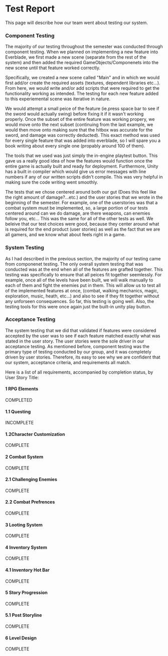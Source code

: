 <h1>Test Report</h1>

This page will describe how our team went about testing our system.

<h3>Component Testing</h3>

The majority of our testing throughout the semester was conducted through component testing.
When we planned on implementing a new feature into Everblade, we first made a new scene (separate
from the rest of the system) and then added the required GameObjects/Componenets into the new scene until 
that feature worked correctly. 

Specifically, we created a new scene called "Main" and in which we would first
add/or create the required assets (textures, dependent libraries etc...). From here, we would write and/or add
scripts that were required to get the functionality working as intended. The testing for each new feature 
added to this experiemental scene was iterative in nature. 

We would attempt a small peice of the feature (ie.press space bar to see if the sword would actually swing) before 
fixing it if it wasn't working properly. Once the subset of the entire feature was working propery, we would move 
onto the next subset (continuing from the last example, we would then move onto making sure that the hitbox was 
accurate for the sword, and damage was correctly deducted). This exact method was used for every single feature that
was added into everblade, so I will spare you a book writing about every single one (propably around 100 of them).

The tools that we used was just simply the in-engine playtest button. This gave us a really good idea of how the features
would function once the entire game is actually built and ready for deployment. Furthermore, Unity has a built in 
compiler which would give us error messages with line numbers if any of our written scripts didn't compile. This was
very helpful in making sure the code writing went smoothly.

The tests that we chose centered around both our gut (Does this feel like the right amount of damage?...etc.) and the 
user stories that we wrote in the beginning of the semester. For example, one of the userstories was that a combat system 
must be implemented, so, a large portion of our tests centered around can we do damage, are there weapons, can enemies follow you,
etc... This was the same for all of the other tests as well. We beleive that our test choices were good, because they
center around what is required for the end product (user stories) as well as the fact that we are all gamers, and we know
what about feels right in a game.

<h3>System Testing</h3>

As I had described in the previous section, the majority of our testing came from componenet testing. The only overall
system testing that was conducted was at the end when all of the features are grafted together. This testing was specifically
to ensure that all peices fit together seemlessly. For example, once all of the levels have been built, we will walk manually
to each of them and fight the enemies put in them. This will allow us to test all of the implemented features at once, (combat,
walking mechanics, magic, exploration, music, heath, etc...) and also to see if they fit together without any unforseen consequences.
So far, this testing is going well. Also, the testing tools for this were once again just the built-in unity play button.

<h3>Acceptance Testing</h3>

The system testing that we did that validated if features were considered accepted by the user was to see if each feature matched exactly what
was stated in the user story. The user stories were the sole driver in our acceptance testing. As mentioned before,
component testing was the primary type of testing conducted by our group, and it was completely driven by user stories.
Therefore, its easy to see why we are confident that our system, acceptance criteria, and requirements all match.

Here is a list of all requirements, accompanied by completion status, by User Story Title:
<h4>1 RPG Elements</h3> COMPLETED
<h4>1.1 Questing</h3> INCOMPLETE
<h4>1.2Character Customization</h4> COMPLETE
<h4>2 Combat System</h4> COMPLETE
<h4>2.1 Challenging Enemies</h4> COMPLETE
<h4>2.2 Combat Prefrences</h4> COMPLETE
<h4>3 Looting System</h4> COMPLETE
<h4>4 Inventory System</h4> COMPLETE
<h4>4.1 Inventory Hot Bar</h4> COMPLETE
<h4>5 Story Progression</h4> COMPLETE
<h4>5.1 Post Storyline</h4> COMPLETE
<h4>6 Level Design</h4> COMPLETE